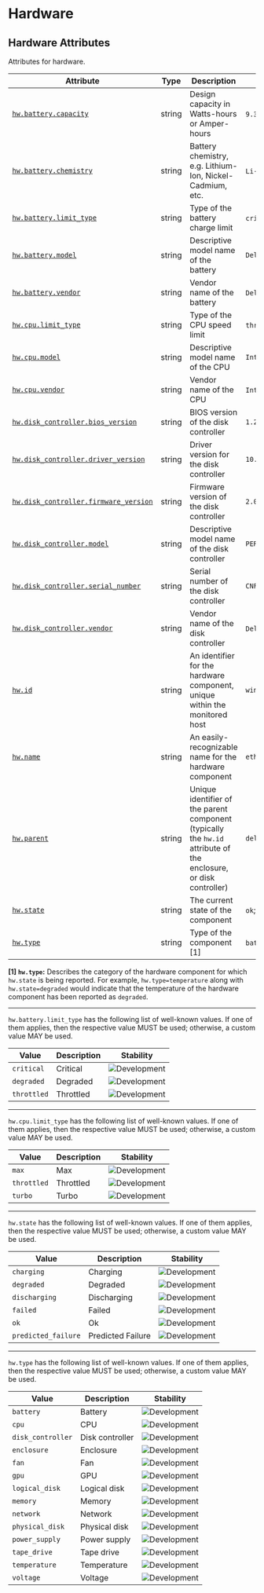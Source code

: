 <!-- NOTE: THIS FILE IS AUTOGENERATED. DO NOT EDIT BY HAND. -->
<!-- see templates/registry/markdown/attribute_namespace.md.j2 -->

# Hardware

## Hardware Attributes

Attributes for hardware.

| Attribute | Type | Description | Examples | Stability |
|---|---|---|---|---|
| <a id="hw-battery-capacity" href="#hw-battery-capacity">`hw.battery.capacity`</a> | string | Design capacity in Watts-hours or Amper-hours | `9.3Ah`; `50Wh` | ![Development](https://img.shields.io/badge/-development-blue) |
| <a id="hw-battery-chemistry" href="#hw-battery-chemistry">`hw.battery.chemistry`</a> | string | Battery chemistry, e.g. Lithium-Ion, Nickel-Cadmium, etc. | `Li-ion`; `NiMH` | ![Development](https://img.shields.io/badge/-development-blue) |
| <a id="hw-battery-limit-type" href="#hw-battery-limit-type">`hw.battery.limit_type`</a> | string | Type of the battery charge limit | `critical`; `throttled`; `degraded` | ![Development](https://img.shields.io/badge/-development-blue) |
| <a id="hw-battery-model" href="#hw-battery-model">`hw.battery.model`</a> | string | Descriptive model name of the battery | `Dell XPS 15 Battery` | ![Development](https://img.shields.io/badge/-development-blue) |
| <a id="hw-battery-vendor" href="#hw-battery-vendor">`hw.battery.vendor`</a> | string | Vendor name of the battery | `Dell`; `HP`; `Lenovo` | ![Development](https://img.shields.io/badge/-development-blue) |
| <a id="hw-cpu-limit-type" href="#hw-cpu-limit-type">`hw.cpu.limit_type`</a> | string | Type of the CPU speed limit | `throttled`; `max`; `turbo` | ![Development](https://img.shields.io/badge/-development-blue) |
| <a id="hw-cpu-model" href="#hw-cpu-model">`hw.cpu.model`</a> | string | Descriptive model name of the CPU | `Intel(R) Core(TM) i7-10700K` | ![Development](https://img.shields.io/badge/-development-blue) |
| <a id="hw-cpu-vendor" href="#hw-cpu-vendor">`hw.cpu.vendor`</a> | string | Vendor name of the CPU | `Intel`; `AMD` | ![Development](https://img.shields.io/badge/-development-blue) |
| <a id="hw-disk-controller-bios-version" href="#hw-disk-controller-bios-version">`hw.disk_controller.bios_version`</a> | string | BIOS version of the disk controller | `1.2.3` | ![Development](https://img.shields.io/badge/-development-blue) |
| <a id="hw-disk-controller-driver-version" href="#hw-disk-controller-driver-version">`hw.disk_controller.driver_version`</a> | string | Driver version for the disk controller | `10.2.1-3` | ![Development](https://img.shields.io/badge/-development-blue) |
| <a id="hw-disk-controller-firmware-version" href="#hw-disk-controller-firmware-version">`hw.disk_controller.firmware_version`</a> | string | Firmware version of the disk controller | `2.0.1` | ![Development](https://img.shields.io/badge/-development-blue) |
| <a id="hw-disk-controller-model" href="#hw-disk-controller-model">`hw.disk_controller.model`</a> | string | Descriptive model name of the disk controller | `PERC H740P` | ![Development](https://img.shields.io/badge/-development-blue) |
| <a id="hw-disk-controller-serial-number" href="#hw-disk-controller-serial-number">`hw.disk_controller.serial_number`</a> | string | Serial number of the disk controller | `CNFCP0123456789` | ![Development](https://img.shields.io/badge/-development-blue) |
| <a id="hw-disk-controller-vendor" href="#hw-disk-controller-vendor">`hw.disk_controller.vendor`</a> | string | Vendor name of the disk controller | `Dell`; `HP`; `LSI` | ![Development](https://img.shields.io/badge/-development-blue) |
| <a id="hw-id" href="#hw-id">`hw.id`</a> | string | An identifier for the hardware component, unique within the monitored host | `win32battery_battery_testsysa33_1` | ![Development](https://img.shields.io/badge/-development-blue) |
| <a id="hw-name" href="#hw-name">`hw.name`</a> | string | An easily-recognizable name for the hardware component | `eth0` | ![Development](https://img.shields.io/badge/-development-blue) |
| <a id="hw-parent" href="#hw-parent">`hw.parent`</a> | string | Unique identifier of the parent component (typically the `hw.id` attribute of the enclosure, or disk controller) | `dellStorage_perc_0` | ![Development](https://img.shields.io/badge/-development-blue) |
| <a id="hw-state" href="#hw-state">`hw.state`</a> | string | The current state of the component | `ok`; `degraded`; `failed` | ![Development](https://img.shields.io/badge/-development-blue) |
| <a id="hw-type" href="#hw-type">`hw.type`</a> | string | Type of the component [1] | `battery`; `cpu`; `disk_controller` | ![Development](https://img.shields.io/badge/-development-blue) |

**[1] `hw.type`:** Describes the category of the hardware component for which `hw.state` is being reported. For example, `hw.type=temperature` along with `hw.state=degraded` would indicate that the temperature of the hardware component has been reported as `degraded`.

---

`hw.battery.limit_type` has the following list of well-known values. If one of them applies, then the respective value MUST be used; otherwise, a custom value MAY be used.

| Value  | Description | Stability |
|---|---|---|
| `critical` | Critical | ![Development](https://img.shields.io/badge/-development-blue) |
| `degraded` | Degraded | ![Development](https://img.shields.io/badge/-development-blue) |
| `throttled` | Throttled | ![Development](https://img.shields.io/badge/-development-blue) |

---

`hw.cpu.limit_type` has the following list of well-known values. If one of them applies, then the respective value MUST be used; otherwise, a custom value MAY be used.

| Value  | Description | Stability |
|---|---|---|
| `max` | Max | ![Development](https://img.shields.io/badge/-development-blue) |
| `throttled` | Throttled | ![Development](https://img.shields.io/badge/-development-blue) |
| `turbo` | Turbo | ![Development](https://img.shields.io/badge/-development-blue) |

---

`hw.state` has the following list of well-known values. If one of them applies, then the respective value MUST be used; otherwise, a custom value MAY be used.

| Value  | Description | Stability |
|---|---|---|
| `charging` | Charging | ![Development](https://img.shields.io/badge/-development-blue) |
| `degraded` | Degraded | ![Development](https://img.shields.io/badge/-development-blue) |
| `discharging` | Discharging | ![Development](https://img.shields.io/badge/-development-blue) |
| `failed` | Failed | ![Development](https://img.shields.io/badge/-development-blue) |
| `ok` | Ok | ![Development](https://img.shields.io/badge/-development-blue) |
| `predicted_failure` | Predicted Failure | ![Development](https://img.shields.io/badge/-development-blue) |

---

`hw.type` has the following list of well-known values. If one of them applies, then the respective value MUST be used; otherwise, a custom value MAY be used.

| Value  | Description | Stability |
|---|---|---|
| `battery` | Battery | ![Development](https://img.shields.io/badge/-development-blue) |
| `cpu` | CPU | ![Development](https://img.shields.io/badge/-development-blue) |
| `disk_controller` | Disk controller | ![Development](https://img.shields.io/badge/-development-blue) |
| `enclosure` | Enclosure | ![Development](https://img.shields.io/badge/-development-blue) |
| `fan` | Fan | ![Development](https://img.shields.io/badge/-development-blue) |
| `gpu` | GPU | ![Development](https://img.shields.io/badge/-development-blue) |
| `logical_disk` | Logical disk | ![Development](https://img.shields.io/badge/-development-blue) |
| `memory` | Memory | ![Development](https://img.shields.io/badge/-development-blue) |
| `network` | Network | ![Development](https://img.shields.io/badge/-development-blue) |
| `physical_disk` | Physical disk | ![Development](https://img.shields.io/badge/-development-blue) |
| `power_supply` | Power supply | ![Development](https://img.shields.io/badge/-development-blue) |
| `tape_drive` | Tape drive | ![Development](https://img.shields.io/badge/-development-blue) |
| `temperature` | Temperature | ![Development](https://img.shields.io/badge/-development-blue) |
| `voltage` | Voltage | ![Development](https://img.shields.io/badge/-development-blue) |
